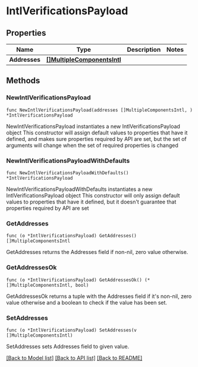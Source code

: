 # IntlVerificationsPayload

## Properties

Name | Type | Description | Notes
------------ | ------------- | ------------- | -------------
**Addresses** | [**[]MultipleComponentsIntl**](MultipleComponentsIntl.md) |  | 

## Methods

### NewIntlVerificationsPayload

`func NewIntlVerificationsPayload(addresses []MultipleComponentsIntl, ) *IntlVerificationsPayload`

NewIntlVerificationsPayload instantiates a new IntlVerificationsPayload object
This constructor will assign default values to properties that have it defined,
and makes sure properties required by API are set, but the set of arguments
will change when the set of required properties is changed

### NewIntlVerificationsPayloadWithDefaults

`func NewIntlVerificationsPayloadWithDefaults() *IntlVerificationsPayload`

NewIntlVerificationsPayloadWithDefaults instantiates a new IntlVerificationsPayload object
This constructor will only assign default values to properties that have it defined,
but it doesn't guarantee that properties required by API are set

### GetAddresses

`func (o *IntlVerificationsPayload) GetAddresses() []MultipleComponentsIntl`

GetAddresses returns the Addresses field if non-nil, zero value otherwise.

### GetAddressesOk

`func (o *IntlVerificationsPayload) GetAddressesOk() (*[]MultipleComponentsIntl, bool)`

GetAddressesOk returns a tuple with the Addresses field if it's non-nil, zero value otherwise
and a boolean to check if the value has been set.

### SetAddresses

`func (o *IntlVerificationsPayload) SetAddresses(v []MultipleComponentsIntl)`

SetAddresses sets Addresses field to given value.



[[Back to Model list]](../README.md#documentation-for-models) [[Back to API list]](../README.md#documentation-for-api-endpoints) [[Back to README]](../README.md)



